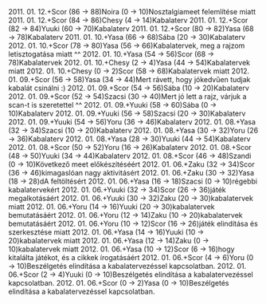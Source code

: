 <tr><td>2011. 01. 12.</td><td>+</td><td>Scor (86 &rarr; 88)</td><td>Noira (0 &rarr; 10)</td><td>Nosztalgiameet felemlítése miatt</td></tr>
<tr><td>2011. 01. 12.</td><td>+</td><td>Scor (84 &rarr; 86)</td><td>Chesy (4 &rarr; 14)</td><td>Kabalaterv</td></tr>
<tr><td>2011. 01. 12.</td><td>+</td><td>Scor (82 &rarr; 84)</td><td>Yuuki (60 &rarr; 70)</td><td>Kabalaterv</td></tr>
<tr><td>2011. 01. 12.</td><td>+</td><td>Scor (80 &rarr; 82)</td><td>Yasa (68 &rarr; 78)</td><td>Kabalaterv</td></tr>
<tr><td>2011. 01. 10.</td><td>+</td><td>Yasa (66 &rarr; 68)</td><td>Sába (20 &rarr; 30)</td><td>Kabalaterv</td></tr>
<tr><td>2012. 01. 10.</td><td>+</td><td>Scor (78 &rarr; 80)</td><td>Yasa (56 &rarr; 66)</td><td>Kabalatervek, meg a rajzom letisztogatása miatt ^^</td></tr>
<tr><td>2012. 01. 10.</td><td>+</td><td>Yasa (54 &rarr; 56)</td><td>Scor (68 &rarr; 78)</td><td>Kabalatervek</td></tr>
<tr><td>2012. 01. 10.</td><td>+</td><td>Chesy (2 &rarr; 4)</td><td>Yasa (44 &rarr; 54)</td><td>Kabalatervek miatt</td></tr>
<tr><td>2012. 01. 10.</td><td>+</td><td>Chesy (0 &rarr; 2)</td><td>Scor (58 &rarr; 68)</td><td>Kabalatervek miatt</td></tr>
<tr><td>2012. 01. 09.</td><td>+</td><td>Scor (56 &rarr; 58)</td><td>Yasa (34 &rarr; 44)</td><td>Mert rávett, hogy jókedvűen tudjak kabalát csinálni :)</td></tr>
<tr><td>2012. 01. 09.</td><td>+</td><td>Scor (54 &rarr; 56)</td><td>Sába (10 &rarr; 20)</td><td>Kabalaterv</td></tr>
<tr><td>2012. 01. 09.</td><td>+</td><td>Scor (52 &rarr; 54)</td><td>Szacsi (30 &rarr; 40)</td><td>Mert jó lett a rajz, várjuk a scan-t is szeretettel ^^</td></tr>
<tr><td>2012. 01. 09.</td><td>+</td><td>Yuuki (58 &rarr; 60)</td><td>Sába (0 &rarr; 10)</td><td>Kabalaterv</td></tr>
<tr><td>2012. 01. 09.</td><td>+</td><td>Yuuki (56 &rarr; 58)</td><td>Szacsi (20 &rarr; 30)</td><td>Kabalaterv</td></tr>
<tr><td>2012. 01. 09.</td><td>+</td><td>Yuuki (54 &rarr; 56)</td><td>Yoru (36 &rarr; 46)</td><td>Kabalaterv</td></tr>
<tr><td>2012. 01. 08.</td><td>+</td><td>Yasa (32 &rarr; 34)</td><td>Szacsi (10 &rarr; 20)</td><td>Kabalaterv</td></tr>
<tr><td>2012. 01. 08.</td><td>+</td><td>Yasa (30 &rarr; 32)</td><td>Yoru (26 &rarr; 36)</td><td>Kabalaterv</td></tr>
<tr><td>2012. 01. 08.</td><td>+</td><td>Yasa (28 &rarr; 30)</td><td>Yuuki (44 &rarr; 54)</td><td>Kabalaterv</td></tr>
<tr><td>2012. 01. 08.</td><td>+</td><td>Scor (50 &rarr; 52)</td><td>Yoru (16 &rarr; 26)</td><td>Kabalaterv</td></tr>
<tr><td>2012. 01. 08.</td><td>+</td><td>Scor (48 &rarr; 50)</td><td>Yuuki (34 &rarr; 44)</td><td>Kabalaterv</td></tr>
<tr><td>2012. 01. 08.</td><td>+</td><td>Scor (46 &rarr; 48)</td><td>Szandi (0 &rarr; 10)</td><td>Következő meet előkészítéséért</td></tr>
<tr><td>2012. 01. 06.</td><td>+</td><td>Zaku (32 &rarr; 34)</td><td>Scor (36 &rarr; 46)</td><td>kimagaslóan nagy aktivitásért</td></tr>
<tr><td>2012. 01. 06.</td><td>+</td><td>Zaku (30 &rarr; 32)</td><td>Yasa (18 &rarr; 28)</td><td>dA feltöltésért</td></tr>
<tr><td>2012. 01. 06.</td><td>+</td><td>Yasa (16 &rarr; 18)</td><td>Szacsi (0 &rarr; 10)</td><td>régebbi kabalatervekért</td></tr>
<tr><td>2012. 01. 06.</td><td>+</td><td>Yuuki (32 &rarr; 34)</td><td>Scor (26 &rarr; 36)</td><td>játék megalkotásáért</td></tr>
<tr><td>2012. 01. 06.</td><td>+</td><td>Yuuki (30 &rarr; 32)</td><td>Zaku (20 &rarr; 30)</td><td>kabalatervek miatt</td></tr>
<tr><td>2012. 01. 06.</td><td>+</td><td>Yoru (14 &rarr; 16)</td><td>Yuuki (20 &rarr; 30)</td><td>kabalatervek bemutatásáért</td></tr>
<tr><td>2012. 01. 06.</td><td>+</td><td>Yoru (12 &rarr; 14)</td><td>Zaku (10 &rarr; 20)</td><td>kabalatervek bemutatásáért</td></tr>
<tr><td>2012. 01. 06.</td><td>+</td><td>Yoru (10 &rarr; 12)</td><td>Scor (16 &rarr; 26)</td><td>játék elindítása és szerkesztése miatt</td></tr>
<tr><td>2012. 01. 06.</td><td>+</td><td>Yasa (14 &rarr; 16)</td><td>Yuuki (10 &rarr; 20)</td><td>kabalatervek miatt</td></tr>
<tr><td>2012. 01. 06.</td><td>+</td><td>Yasa (12 &rarr; 14)</td><td>Zaku (0 &rarr; 10)</td><td>kabalatervek miatt</td></tr>
<tr><td>2012. 01. 06.</td><td>+</td><td>Yasa (10 &rarr; 12)</td><td>Scor (6 &rarr; 16)</td><td>hogy kitalálta játékot, és a cikkek írogatásáért</td></tr>
<tr><td>2012. 01. 06.</td><td>+</td><td>Scor (4 &rarr; 6)</td><td>Yoru (0 &rarr; 10)</td><td>Beszélgetés elindítása a kabalatervezéssel kapcsolatban.</td></tr>
<tr><td>2012. 01. 06.</td><td>+</td><td>Scor (2 &rarr; 4)</td><td>Yuuki (0 &rarr; 10)</td><td>Beszélgetés elindítása a kabalatervezéssel kapcsolatban.</td></tr>
<tr><td>2012. 01. 06.</td><td>+</td><td>Scor (0 &rarr; 2)</td><td>Yasa (0 &rarr; 10)</td><td>Beszélgetés elindítása a kabalatervezéssel kapcsolatban.</td></tr>
